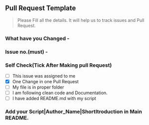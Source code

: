 ## Pull Request Template
> Please Fill all the details. It will help us to track issues and Pull Request.

### What have you Changed -

### Issue no.(must) -

### Self Check(Tick After Making pull Request)

- [ ] This issue was assigned to me
- [x] One Change in one Pull Request
- [ ] My file is in proper folder
- [ ] I am following clean code and Documentation.
- [ ] I have added README.md with my script

### Add your Script|Author_Name|ShortItroduction in Main README.
